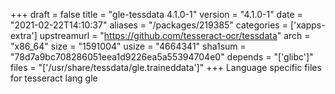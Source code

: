 +++
draft = false
title = "gle-tessdata 4.1.0-1"
version = "4.1.0-1"
date = "2021-02-22T14:10:37"
aliases = "/packages/219385"
categories = ['xapps-extra']
upstreamurl = "https://github.com/tesseract-ocr/tessdata"
arch = "x86_64"
size = "1591004"
usize = "4664341"
sha1sum = "78d7a9bc708286051eea1d9226ea5a55394704e0"
depends = "['glibc']"
files = "['/usr/share/tessdata/gle.traineddata']"
+++
Language specific files for tesseract lang gle